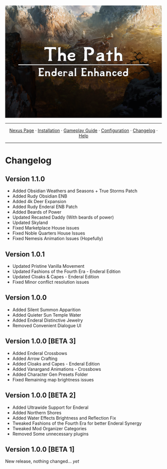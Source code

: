 <a href="#"><img src="images/banner.webp" target="_blank"></a>

---

<p align="center">
  <a href="https://www.nexusmods.com/enderalspecialedition/mods/389">Nexus Page</a> ·
  <a href="README.md">Installation</a> ·
  <a href="GAMEPLAY.md">Gameplay Guide</a> ·
  <a href="CONFIGURATION.md">Configuration</a> ·
  <a href="CHANGELOG.md">Changelog</a> ·
  <a href="HELP.md">Help</a>
</p>

---

# Changelog

## Version 1.1.0
+ Added Obsidian Weathers and Seasons + True Storms Patch
+ Added Rudy Obsidian ENB
+ Added 4k Deer Expansion
+ Added Rudy Enderal ENB Patch
+ Added Beards of Power
+ Updated Recasted Daddy (With beards of power)
+ Updated Skyland
+ Fixed Marketplace House issues
+ Fixed Noble Quarters House Issues
+ Fixed Nemesis Animation Issues (Hopefully)

## Version 1.0.1
+ Updated Pristine Vanilla Movement
+ Updated Fashions of the Fourth Era - Enderal Edition
+ Updated Cloaks & Capes - Enderal Edition
+ Fixed Minor conflict resolution issues

## Version 1.0.0
+ Added Silent Summon Apparition
+ Added Quieter Sun Temple Water
+ Added Enderal Distinctive Jewelry
+ Removed Convenient Dialogue UI

## Version 1.0.0 [BETA 3]
+ Added Enderal Crossbows
+ Added Arrow Crafting
+ Added Cloaks and Capes - Enderal Edition
+ Added Vanargand Animations - Crossbows
+ Added Character Gen Presets Folder
+ Fixed Remaining map brightness issues

## Version 1.0.0 [BETA 2]
+ Added Ultrawide Support for Enderal
+ Added Northern Shores
+ Added Water Effects Brightness and Reflection Fix
+ Tweaked Fashions of the Fourth Era for better Enderal Synergy
+ Tweaked Mod Organizer Categories
+ Removed Some unnecessary plugins

## Version 1.0.0 [BETA 1]
New release, nothing changed... _yet_
